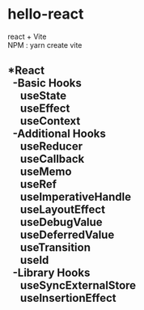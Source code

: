 # hello-react <br>
react + Vite <br>
NPM : yarn create vite <br>

*React   <br>&nbsp;
    -Basic Hooks   <br>&nbsp;&nbsp;&nbsp;&nbsp;
        useState   <br>&nbsp;&nbsp;&nbsp;&nbsp;
        useEffect   <br>&nbsp;&nbsp;&nbsp;&nbsp;
        useContext   <br>&nbsp;
    -Additional Hooks   <br>&nbsp;&nbsp;&nbsp;&nbsp;
        useReducer   <br>&nbsp;&nbsp;&nbsp;&nbsp;
        useCallback   <br>&nbsp;&nbsp;&nbsp;&nbsp;
        useMemo   <br>&nbsp;&nbsp;&nbsp;&nbsp;
        useRef   <br>&nbsp;&nbsp;&nbsp;&nbsp;
        useImperativeHandle   <br>&nbsp;&nbsp;&nbsp;&nbsp;
        useLayoutEffect   <br>&nbsp;&nbsp;&nbsp;&nbsp;
        useDebugValue   <br>&nbsp;&nbsp;&nbsp;&nbsp;
        useDeferredValue   <br>&nbsp;&nbsp;&nbsp;&nbsp;
        useTransition   <br>&nbsp;&nbsp;&nbsp;&nbsp;
        useId   <br>&nbsp;
    -Library Hooks   <br>&nbsp;&nbsp;&nbsp;&nbsp;
        useSyncExternalStore   <br>&nbsp;&nbsp;&nbsp;&nbsp;
        useInsertionEffect   <br>&nbsp;&nbsp;&nbsp;&nbsp;
-----------------------------------------